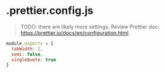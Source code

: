 # .prettier.config.js

> TODO: there are likely more settings. Review Prettier doc: https://prettier.io/docs/en/configuration.html

```js
module.exports = {
  tabWidth: 2,
  semi: false,
  singleQuote: true
}

```
